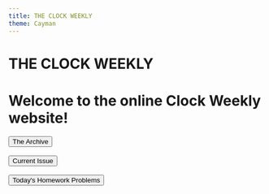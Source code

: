```yaml
---
title: THE CLOCK WEEKLY
theme: Cayman
---
```


<html>
  <h1>THE CLOCK WEEKLY</h1>
  <h1>Welcome to the online Clock Weekly website!</h1>
  <button onclick="window.location.href = 'archive';">The Archive</button>
  <br>
  <br>
  <button onclick="window.location.href = 'current';">Current Issue</button>
  <br>
  <br>
  <button onclick="window.location.href = 'HW';">Today's Homework Problems</button>
</html>
